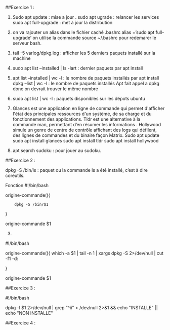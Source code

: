 ##Exercice 1 :

1. Sudo apt update : mise a jour .
sudo apt ugrade : relancer les services
sudo apt full-upgrade : met à jour la distribution

2. on va rajouter un alias dans le fichier caché .bashrc  alias =’sudo apt full-upgrade’
on utilise la commande source ~/.bashrc pour redemarer le serveur bash.

3. tail -5 varlog/dpkg.log : afficher les 5 derniers paquets installé sur la machine

4. sudo apt list –installed | ls -lart : dernier paquets par apt install

5. apt list –installed | wc -l : le nombre de paquets installés par apt install
dpkg –list | wc -l : le nombre de paquets installés
Apt fait appel a dpkg donc on devrait trouver le même nombre

6. sudo apt list | wc -l : paquets disponibles sur les dépots ubuntu

7.  Glances est une application en ligne de commande qui permet d'afficher l'état des principales ressources d'un système, de sa charge et du fonctionnement des applications.
Tldr est une alternative à la commande man, permettant d’en résumer les informations . 
Hollywood simule un genre de centre de contrôle affichant des logs qui défilent, des lignes de commandes et du binaire façon Matrix.
Sudo apt update
sudo apt install glances
sudo apt install tldr
sudo apt install hollywood

8. apt search sudoku : pour jouer au sudoku.

##Exercice 2 :

dpkg -S /bin/ls : paquet ou la commande ls a été installé, c’est à dire coreutils.

Fonction
#!/bin/bash

origine-commande(){

        dpkg -S /bin/$1
}

origine-commande $1








3.

#!/bin/bash

origine-commande(){
         which -a $1 | tail -n 1 | xargs dpkg -S 2>/dev/null | cut -f1 -d:

}

origine-commande $1


##Exercice 3 :

#!/bin/bash

dpkg -l $1 2>/dev/null | grep "^ii" > /dev/null 2>&1 && echo "INSTALLE" || echo "NON INSTALLE"


##Exercice 4 :





